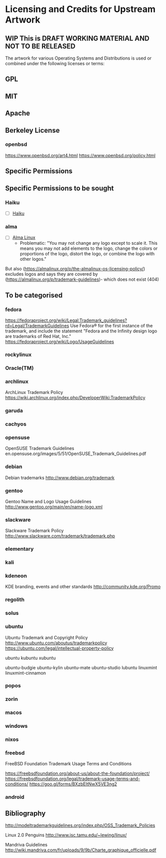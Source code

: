 # Licensing and Credits for Upstream Artwork
## WIP  This is DRAFT WORKING MATERIAL AND NOT TO BE RELEASED

The artwork for various Operating Systems and Distributions is used or combined under the following licenses or terms:

## GPL
## MIT
## Apache
## Berkeley License

### openbsd
https://www.openbsd.org/art4.html
https://www.openbsd.org/policy.html



## Specific Permissions

## Specific Permissions to be sought

### Haiku

 - [ ] [Haiku](https://www.haiku-inc.org/trademarks/allowed_usage/)

### alma
 - [ ] [Alma Linux](https://almalinux.org/p/the-almalinux-os-trademark-usage-policy/ )
   - Problematic:
"You may not change any logo except to scale it. This means you may not add elements to the logo, change the colors or proportions of the logo, distort the logo, or combine the logo with other logos."

But also (https://almalinux.org/p/the-almalinux-os-licensing-policy/) excludes logos and says they are covered by (https://almalinux.org/p/trademark-guidelines)- which does not exist (404)

## To be categorised


### fedora
https://fedoraproject.org/wiki/Legal:Trademark_guidelines?rd=Legal/TrademarkGuidelines
Use Fedora® for the first instance of the trademark, and include the statement "Fedora and the Infinity design logo are trademarks of Red Hat, Inc."
https://fedoraproject.org/wiki/Logo/UsageGuidelines


### rockylinux

### Oracle(TM)

### archlinux

ArchLinux Trademark Policy
https://wiki.archlinux.org/index.php/DeveloperWiki:TrademarkPolicy

### garuda

### cachyos

### opensuse
OpenSUSE Trademark Guidelines
en.opensuse.org/images/5/51/OpenSUSE_Trademark_Guidelines.pdf


### debian
Debian trademarks
http://www.debian.org/trademark



### gentoo
Gentoo Name and Logo Usage Guidelines
http://www.gentoo.org/main/en/name-logo.xml




### slackware
Slackware Trademark Policy
http://www.slackware.com/trademark/trademark.php


### elementary

### kali

### kdeneon
KDE branding, events and other standards
http://community.kde.org/Promo


### regolith

### solus

### ubuntu

Ubuntu Trademark and Copyright Policy
http://www.ubuntu.com/aboutus/trademarkpolicy
https://ubuntu.com/legal/intellectual-property-policy

ubuntu
kubuntu
xubuntu


ubuntu-budgie
ubuntu-kylin
ubuntu-mate
ubuntu-studio
lubuntu
linuxmint
linuxmint-cinnamon

### popos

### zorin


### macos
### windows

### nixos




### freebsd
FreeBSD Foundation Trademark Usage Terms and Conditions

https://freebsdfoundation.org/about-us/about-the-foundation/project/
https://freebsdfoundation.org/legal/trademark-usage-terms-and-conditions/
https://goo.gl/forms/BXzbEltNwX5VE3ng2

### android


## Bibliography

http://modeltrademarkguidelines.org/index.php/OSS_Trademark_Policies

Linux 2.0 Penguins
http://www.isc.tamu.edu/~lewing/linux/

Mandriva Guidelines
http://wiki.mandriva.com/fr/uploads/9/9b/Charte_graphique_officielle.pdf
